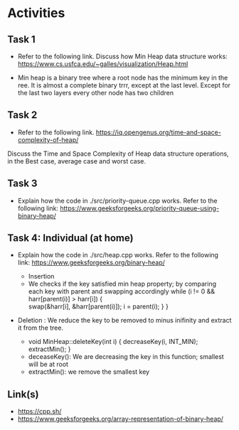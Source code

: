 # Activities

## Task 1

- Refer to the following link. Discuss how Min Heap data structure works:
  https://www.cs.usfca.edu/~galles/visualization/Heap.html

- Min heap is a binary tree where a root node has the minimum key in the ree.  It is almost a complete binary trrr, except at the last level. Except for the last two layers every other node has two children
## Task 2

- Refer to the following link.
  https://iq.opengenus.org/time-and-space-complexity-of-heap/

Discuss the Time and Space Complexity of Heap data structure operations, in the Best case, average case and worst case.


## Task 3

- Explain how the code in ./src/priority-queue.cpp works. Refer to the following link:
  https://www.geeksforgeeks.org/priority-queue-using-binary-heap/

## Task 4: Individual (at home)

- Explain how the code in ./src/heap.cpp works. Refer to the following link:
  https://www.geeksforgeeks.org/binary-heap/

  - Insertion
  - We checks if the key satisfied min heap property; by comparing each key with parent 
    and swapping accordingly
    while (i != 0 && harr[parent(i)] > harr[i]) 
    {   
        swap(&harr[i], &harr[parent(i)]);
        i = parent(i);
    }
}

- Deletion : We reduce the key to be removed to minus inifinity and extract it from the tree.
    - void MinHeap::deleteKey(int i)
        {
           decreaseKey(i, INT_MIN);
          extractMin();
        }
  - deceaseKey(): We are decreasing the key in this function; smallest will be at root
  - extractMin(): we remove the smallest key
 
## Link(s)

- https://cpp.sh/
- https://www.geeksforgeeks.org/array-representation-of-binary-heap/
